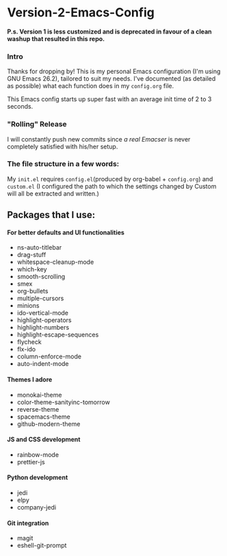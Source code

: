 # Version-2-Emacs-Config

**P.s. Version 1 is less customized and is deprecated in favour of a clean washup that resulted in this repo.**

### Intro
Thanks for dropping by! This is my personal Emacs configuration (I'm using GNU Emacs 26.2), tailored to suit my needs. I've documented (as detailed as possible) what each function does in my `config.org` file.

This Emacs config starts up super fast with an average init time of 2 to 3 seconds.

### "Rolling" Release
I will constantly push new commits since *a real Emacser* is never completely satisfied with his/her setup.

### The file structure in a few words:

My `init.el` requires `config.el`(produced by org-babel + `config.org`) and `custom.el`
(I configured the path to which the settings changed by Custom will all be extracted and written.)

## Packages that I use:

#### For better defaults and UI functionalities
- ns-auto-titlebar
- drag-stuff
- whitespace-cleanup-mode
- which-key
- smooth-scrolling
- smex
- org-bullets
- multiple-cursors
- minions
- ido-vertical-mode
- highlight-operators
- highlight-numbers
- highlight-escape-sequences
- flycheck
- flx-ido
- column-enforce-mode
- auto-indent-mode

#### Themes I adore
- monokai-theme
- color-theme-sanityinc-tomorrow
- reverse-theme
- spacemacs-theme
- github-modern-theme

#### JS and CSS development
- rainbow-mode
- prettier-js

#### Python development
- jedi
- elpy
- company-jedi

#### Git integration
- magit
- eshell-git-prompt
